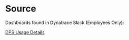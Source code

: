 # Source

Dashboards found in Dynatrace Slack (Employees Only):

[DPS Usage Details](https://dynatrace.slack.com/archives/C74NG8NUC/p1722456987421589?thread_ts=1722456492.786699&cid=C74NG8NUC)